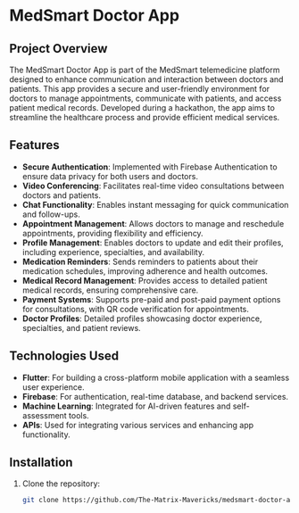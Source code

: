# MedSmart Doctor App

## Project Overview

The MedSmart Doctor App is part of the MedSmart telemedicine platform designed to enhance communication and interaction between doctors and patients. This app provides a secure and user-friendly environment for doctors to manage appointments, communicate with patients, and access patient medical records. Developed during a hackathon, the app aims to streamline the healthcare process and provide efficient medical services.

## Features

- **Secure Authentication**: Implemented with Firebase Authentication to ensure data privacy for both users and doctors.
- **Video Conferencing**: Facilitates real-time video consultations between doctors and patients.
- **Chat Functionality**: Enables instant messaging for quick communication and follow-ups.
- **Appointment Management**: Allows doctors to manage and reschedule appointments, providing flexibility and efficiency.
- **Profile Management**: Enables doctors to update and edit their profiles, including experience, specialties, and availability.
- **Medication Reminders**: Sends reminders to patients about their medication schedules, improving adherence and health outcomes.
- **Medical Record Management**: Provides access to detailed patient medical records, ensuring comprehensive care.
- **Payment Systems**: Supports pre-paid and post-paid payment options for consultations, with QR code verification for appointments.
- **Doctor Profiles**: Detailed profiles showcasing doctor experience, specialties, and patient reviews.

## Technologies Used

- **Flutter**: For building a cross-platform mobile application with a seamless user experience.
- **Firebase**: For authentication, real-time database, and backend services.
- **Machine Learning**: Integrated for AI-driven features and self-assessment tools.
- **APIs**: Used for integrating various services and enhancing app functionality.

## Installation

1. Clone the repository:
   ```bash
   git clone https://github.com/The-Matrix-Mavericks/medsmart-doctor-app.git
